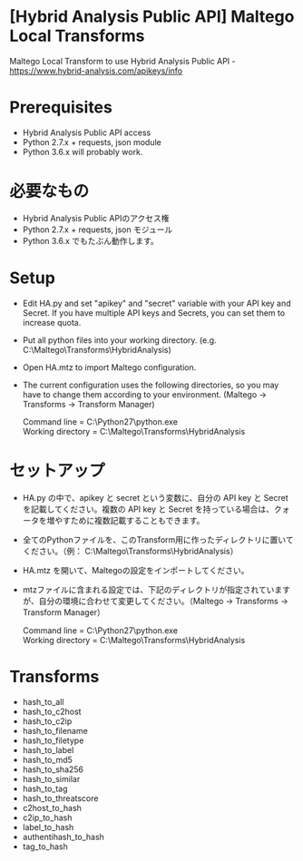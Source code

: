 # [Hybrid Analysis Public API] Maltego Local Transforms
Maltego Local Transform to use Hybrid Analysis Public API - https://www.hybrid-analysis.com/apikeys/info

# Prerequisites
- Hybrid Analysis Public API access
- Python 2.7.x + requests, json module
- Python 3.6.x will probably work.

# 必要なもの
- Hybrid Analysis Public APIのアクセス権
- Python 2.7.x + requests, json モジュール
- Python 3.6.x でもたぶん動作します。

# Setup
- Edit HA.py and set "apikey" and "secret" variable with your API key and Secret. If you have multiple API keys and Secrets, you can set them to increase quota.
- Put all python files into your working directory. (e.g. C:\Maltego\Transforms\HybridAnalysis)
- Open HA.mtz to import Maltego configuration.
- The current configuration uses the following directories, so you may have to change them according to your environment. (Maltego -> Transforms -> Transform Manager)  

  Command line = C:\Python27\python.exe  
  Working directory = C:\Maltego\Transforms\HybridAnalysis

# セットアップ
- HA.py の中で、apikey と secret という変数に、自分の API key と Secret を記載してください。複数の API key と Secret を持っている場合は、クォータを増やすために複数記載することもできます。
- 全てのPythonファイルを、このTransform用に作ったディレクトリに置いてください。（例： C:\Maltego\Transforms\HybridAnalysis）
- HA.mtz を開いて、Maltegoの設定をインポートしてください。
- mtzファイルに含まれる設定では、下記のディレクトリが指定されていますが、自分の環境に合わせて変更してください。（Maltego -> Transforms -> Transform Manager）

  Command line = C:\Python27\python.exe  
  Working directory = C:\Maltego\Transforms\HybridAnalysis

# Transforms
- hash_to_all
- hash_to_c2host
- hash_to_c2ip
- hash_to_filename
- hash_to_filetype
- hash_to_label
- hash_to_md5
- hash_to_sha256
- hash_to_similar
- hash_to_tag
- hash_to_threatscore
- c2host_to_hash
- c2ip_to_hash
- label_to_hash
- authentihash_to_hash
- tag_to_hash
